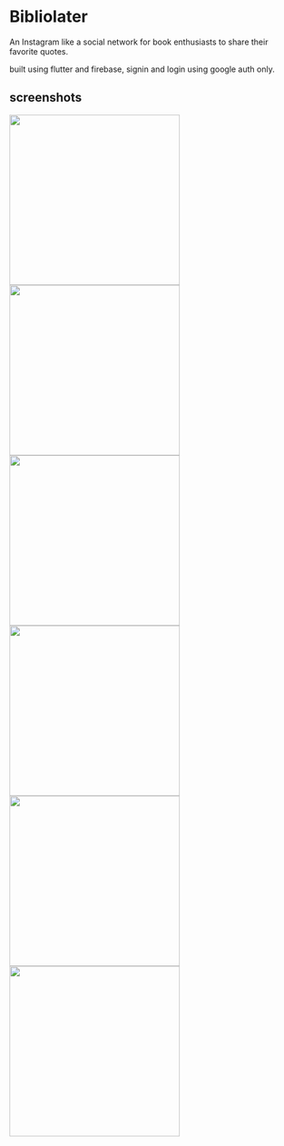 # Bibliolater

An Instagram like a social network for book enthusiasts to share their favorite quotes.

built using flutter and firebase, signin and login using google auth only.

## screenshots
<img src='screenshotes_for_readme/1.JPG' width='300'>
<img src='screenshotes_for_readme/2.JPG' width='300'>
<img src='screenshotes_for_readme/3.JPG' width='300'>
<img src='screenshotes_for_readme/4.JPG' width='300'>
<img src='screenshotes_for_readme/5.JPG' width='300'>
<img src='screenshotes_for_readme/6.JPG' width='300'>